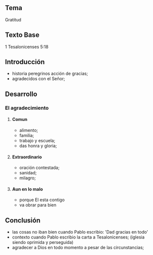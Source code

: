 ## Tema 
Gratitud

## Texto Base
1 Tesalonicenses 5:18

## Introducción 
- historia peregrinos acción de gracias;
- agradecidos con el Señor;

## Desarrollo
### El agradecimiento
1)  #### Comun
    - alimento;
    - familia;
    - trabajo y escuela;
    - das honra y gloria;
2)  #### Extraordinario
    - oración contestada;
    - sanidad;
    - milagro;
3)  #### Aun en lo malo
    - porque El esta contigo
    - va obrar para bien    


## Conclusión
- las cosas no iban bien cuando Pablo escribio: 'Dad gracias en todo'
- contexto cuando Pablo escribio la carta a Tesalonicenses; (iglesia siendo oprimida y perseguida)
- agradecer a Dios en todo momento a pesar de las circunstancias;
